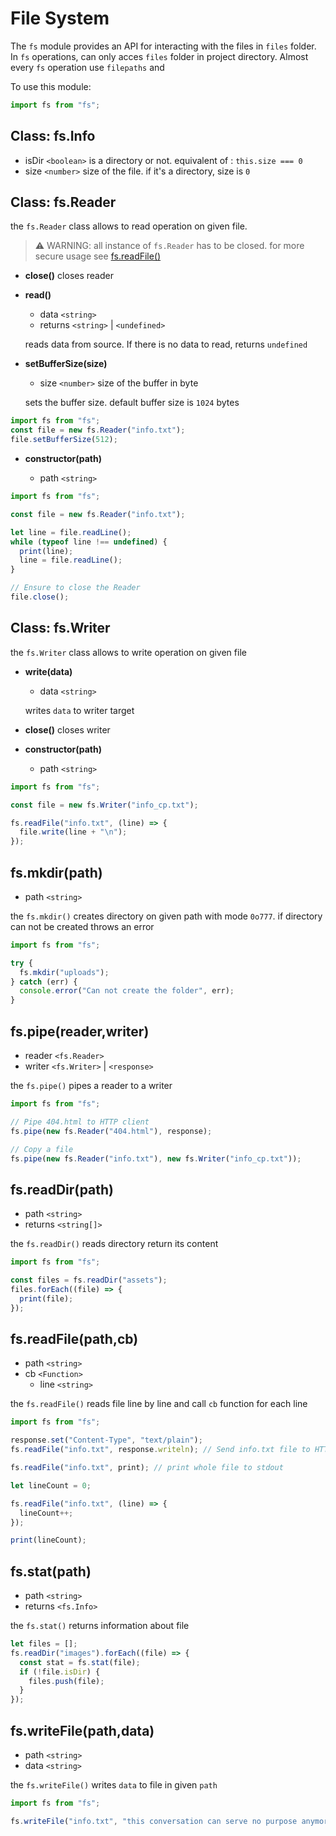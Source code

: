 # File System

The `fs` module provides an API for interacting with the files in `files` folder. In `fs` operations, can only acces `files` folder in project directory. Almost every `fs` operation use `filepaths` and

To use this module:

```javascript
import fs from "fs";
```

## Class: fs.Info

- isDir `<boolean>` is a directory or not. equivalent of : `this.size === 0`
- size `<number>` size of the file. if it's a directory, size is `0`

## Class: fs.Reader

the `fs.Reader` class allows to read operation on given file.

> :warning: WARNING: all instance of `fs.Reader` has to be closed. for more secure usage see [fs.readFile()](#fsreadFilepathcb)

- **close()**
  closes reader

- **read()**

  - data `<string>`
  - returns `<string>` | `<undefined>`

  reads data from source. If there is no data to read, returns `undefined`

- **setBufferSize(size)**

  - size `<number>` size of the buffer in byte

  sets the buffer size. default buffer size is `1024` bytes

```javascript
import fs from "fs";
const file = new fs.Reader("info.txt");
file.setBufferSize(512);
```

- **constructor(path)**

  - path `<string>`

```javascript
import fs from "fs";

const file = new fs.Reader("info.txt");

let line = file.readLine();
while (typeof line !== undefined) {
  print(line);
  line = file.readLine();
}

// Ensure to close the Reader
file.close();
```

## Class: fs.Writer

the `fs.Writer` class allows to write operation on given file

- **write(data)**

  - data `<string>`

  writes `data` to writer target

- **close()**
  closes writer

- **constructor(path)**

  - path `<string>`

```javascript
import fs from "fs";

const file = new fs.Writer("info_cp.txt");

fs.readFile("info.txt", (line) => {
  file.write(line + "\n");
});
```

## fs.mkdir(path)

- path `<string>`

the `fs.mkdir()` creates directory on given path with mode `0o777`. if directory can not be created throws an error

```javascript
import fs from "fs";

try {
  fs.mkdir("uploads");
} catch (err) {
  console.error("Can not create the folder", err);
}
```

## fs.pipe(reader,writer)

- reader `<fs.Reader>`
- writer `<fs.Writer>` | `<response>`

the `fs.pipe()` pipes a reader to a writer

```javascript
import fs from "fs";

// Pipe 404.html to HTTP client
fs.pipe(new fs.Reader("404.html"), response);

// Copy a file
fs.pipe(new fs.Reader("info.txt"), new fs.Writer("info_cp.txt"));
```

## fs.readDir(path)

- path `<string>`
- returns `<string[]>`

the `fs.readDir()` reads directory return its content

```javascript
import fs from "fs";

const files = fs.readDir("assets");
files.forEach((file) => {
  print(file);
});
```

## fs.readFile(path,cb)

- path `<string>`
- cb `<Function>`
  - line `<string>`

the `fs.readFile()` reads file line by line and call `cb` function for each line

```javascript
import fs from "fs";

response.set("Content-Type", "text/plain");
fs.readFile("info.txt", response.writeln); // Send info.txt file to HTTP client

fs.readFile("info.txt", print); // print whole file to stdout

let lineCount = 0;

fs.readFile("info.txt", (line) => {
  lineCount++;
});

print(lineCount);
```

## fs.stat(path)

- path `<string>`
- returns `<fs.Info>`

the `fs.stat()` returns information about file

```javascript
let files = [];
fs.readDir("images").forEach((file) => {
  const stat = fs.stat(file);
  if (!file.isDir) {
    files.push(file);
  }
});
```

## fs.writeFile(path,data)

- path `<string>`
- data `<string>`

the `fs.writeFile()` writes `data` to file in given `path`

```javascript
import fs from "fs";

fs.writeFile("info.txt", "this conversation can serve no purpose anymore");
```
